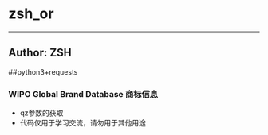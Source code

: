 # zsh_or
----
Author: ZSH
----
##python3+requests

### WIPO Global Brand Database 商标信息
- qz参数的获取
- 代码仅用于学习交流，请勿用于其他用途

